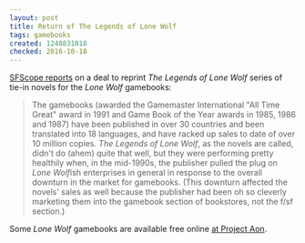 ```yaml
---
layout: post
title: Return of The Legends of Lone Wolf
tags: gamebooks 
created: 1248831018
checked: 2016-10-18
---
```


[SFScope reports](http://www.sfscope.com/2009/07/john-grant-signs-deal-to-reprint-12-books-of-the-legends-of-lone-wolf/) on a deal to reprint *The Legends of Lone Wolf* series of tie-in novels for the *Lone Wolf* gamebooks:

> The gamebooks (awarded the Gamemaster International "All Time Great" award in 1991 and Game Book of the Year awards in 1985, 1986 and 1987) have been published in over 30 countries and been translated into 18 languages, and have racked up sales to date of over 10 million copies. *The Legends of Lone Wolf*, as the novels are called, didn't do (ahem) quite that well, but they were performing pretty healthily when, in the mid-1990s, the publisher pulled the plug on *Lone Wolf*ish enterprises in general in response to the overall downturn in the market for gamebooks. (This downturn affected the novels' sales as well because the publisher had been oh so cleverly marketing them into the gamebook section of bookstores, not the f/sf section.)

Some *Lone Wolf* gamebooks are available free online [at Project Aon](http://www.projectaon.org/en/Main/Home).
